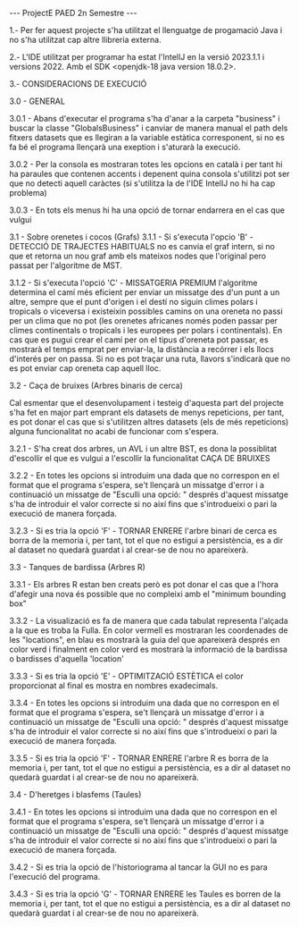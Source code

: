 --- ProjectE PAED 2n Semestre ---


1.- Per fer aquest projecte s'ha utilitzat el llenguatge de progamació Java
i no s'ha utilitzat cap altre llibreria externa.

2.- L'IDE utilitzat per programar ha estat l'IntelIJ en la versió 2023.1.1 i
versions 2022. Amb el SDK <openjdk-18 java version 18.0.2>.

3.- CONSIDERACIONS DE EXECUCIÓ

3.0 - GENERAL

3.0.1 - Abans d'executar el programa s'ha d'anar a la carpeta
"business" i buscar la classe "GlobalsBusiness" i canviar de manera
manual el path dels fitxers datasets que es llegiran a la variable
estàtica corresponent, si no es fa bé el programa llençarà una exeption
i s'aturarà la execució.

3.0.2 - Per la consola es mostraran totes les opcions en català
i per tant hi ha paraules que contenen accents i depenent quina consola
s'utilitzi pot ser que no detecti aquell caràctes (si s'utilitza la de
l'IDE	IntelIJ no hi ha cap problema)

3.0.3 - En tots els menus hi ha una opció de tornar endarrera en el cas
que vulgui


3.1 - Sobre orenetes i cocos (Grafs)
3.1.1 - Si s'executa l'opcio 'B' - DETECCIÓ DE TRAJECTES HABITUALS 
no es canvia el graf intern, si no que et retorna un nou graf amb els
mateixos nodes que l'original pero passat per l'algoritme de MST.

3.1.2 - Si s'executa l'opció 'C' - MISSATGERIA PREMIUM
l'algoritme determina el camí més eficient per enviar un missatge des d'un
punt a un altre, sempre que el punt d'origen i el destí no siguin climes
polars i tropicals o viceversa i existeixin possibles camins on una oreneta
no passi per un clima que no pot (les orenetes africanes només poden passar
per climes continentals o tropicals i les europees per polars i continentals).
En cas que es pugui crear el camí per on el tipus d'oreneta pot passar, es
mostrarà el temps emprat per enviar-la, la distància a recórrer i els
llocs d'interés per on passa.
Si no es pot traçar una ruta, llavors s'indicarà que no es pot enviar
cap oreneta cap aquell lloc.

3.2 - Caça de bruixes (Arbres binaris de cerca)

Cal esmentar que el desenvolupament i testeig d'aquesta part del projecte s'ha fet
en major part emprant els datasets de menys repeticions, per tant, es pot donar el cas que 
si s'utilitzen altres datasets (els de més repeticions) alguna funcionalitat no acabi
de funcionar com s'espera. 

3.2.1 - S'ha creat dos arbres, un AVL i un altre BST, es dona la possiblitat
d'escollir el que es vulgui a l'escollir la funcionalitat CAÇA DE BRUIXES

3.2.2 - En totes les opcions si introduim una dada que no correspon en el
format que el programa s'espera, se't llençarà un missatge d'error i a
continuació un missatge de "Esculli una opció: " després d'aquest missatge
s'ha de introduir el valor correcte si no així fins que s'introdueixi o pari
la execució de manera forçada.

3.2.3 - Si es tria la opció 'F' - TORNAR ENRERE l'arbre binari de cerca es
borra de la memoria i, per tant, tot el que no estigui a persistència, es a dir
al dataset no quedarà guardat i al crear-se de nou no apareixerà.

3.3 - Tanques de bardissa (Arbres R)

3.3.1 - Els arbres R estan ben creats però es pot donar el cas que a l'hora
d'afegir una nova és possible que no compleixi amb el "minimum bounding box"

3.3.2 - La visualizació es fa de manera que cada tabulat representa 
l'alçada a la que es troba la Fulla. En color vermell es mostraran les
coordenades de les "locations", en blau es mostrarà la guia del que apareixerà
després en color verd i finalment en color verd es mostrarà la informació de
la bardissa o bardisses d'aquella 'location'

3.3.3 - Si es tria la opció 'E' - OPTIMITZACIÓ ESTÈTICA el color proporcionat
al final es mostra en nombres exadecimals.

3.3.4 - En totes les opcions si introduim una dada que no correspon en el
format que el programa s'espera, se't llençarà un missatge d'error i a
continuació un missatge de "Esculli una opció: " després d'aquest missatge
s'ha de introduir el valor correcte si no així fins que s'introdueixi o pari
la execució de manera forçada.

3.3.5 - Si es tria la opció 'F' - TORNAR ENRERE l'arbre R es
borra de la memoria i, per tant, tot el que no estigui a persistència, es a dir
al dataset no quedarà guardat i al crear-se de nou no apareixerà.

3.4 - D'heretges i blasfems (Taules)

3.4.1 - En totes les opcions si introduim una dada que no correspon en el
format que el programa s'espera, se't llençarà un missatge d'error i a
continuació un missatge de "Esculli una opció: " després d'aquest missatge
s'ha de introduir el valor correcte si no així fins que s'introdueixi o pari
la execució de manera forçada.

3.4.2 - Si es tria la opció de l'historiograma al tancar la GUI no es para
l'execució del programa.

3.4.3 - Si es tria la opció 'G' - TORNAR ENRERE les Taules es
borren de la memoria i, per tant, tot el que no estigui a persistència, es a dir
al dataset no quedarà guardat i al crear-se de nou no apareixerà.


